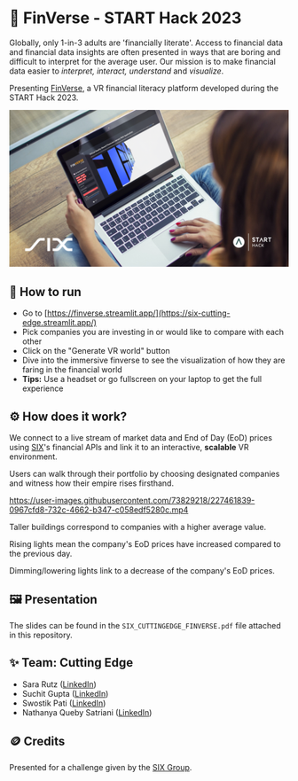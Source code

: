  # 💸 FinVerse - START Hack 2023

Globally, only 1-in-3 adults are 'financially literate'. Access to financial data and financial data insights are often presented in ways that are boring and difficult to interpret for the average user. Our mission is to make financial data easier to *interpret, interact, understand* and *visualize*.

Presenting [FinVerse](https://finverse.streamlit.app/), a VR financial literacy platform developed during the START Hack 2023.

![](imgs/mockup.png)

## 📌 How to run
- Go to [https://finverse.streamlit.app/](https://six-cutting-edge.streamlit.app/)
- Pick companies you are investing in or would like to compare with each other
- Click on the "Generate VR world" button
- Dive into the immersive finverse to see the visualization of how they are faring in the financial world
- **Tips:** Use a headset or go fullscreen on your laptop to get the full experience

## ⚙️ How does it work?
We connect to a live stream of market data and End of Day (EoD) prices using [SIX](https://www.six-group.com/en/home.html)'s financial APIs and link it to an interactive, **scalable** VR environment.

Users can walk through their portfolio by choosing designated companies and witness how their empire rises firsthand.

https://user-images.githubusercontent.com/73829218/227461839-0967cfd8-732c-4662-b347-c058edf5280c.mp4

Taller buildings correspond to companies with a higher average value.

Rising lights mean the company's EoD prices have increased compared to the previous day.

Dimming/lowering lights link to a decrease of the company's EoD prices.

## 🖼️ Presentation
The slides can be found in the `SIX_CUTTINGEDGE_FINVERSE.pdf` file attached in this repository.

## ✨ Team: Cutting Edge
- Sara Rutz ([LinkedIn](https://www.linkedin.com/in/sara-rutz-35b595222))
- Suchit Gupta ([LinkedIn](https://www.linkedin.com/in/suchit-gupta-305083119))
- Swostik Pati ([LinkedIn](https://www.linkedin.com/in/swostikpati))
- Nathanya Queby Satriani ([LinkedIn](https://www.linkedin.com/in/queby))

## 🪙 Credits
Presented for a challenge given by the [SIX Group](https://www.six-group.com/en/home.html).
